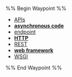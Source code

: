 %% Begin Waypoint %%
- [APIs](./APIs.md)
- **[asynchronous code](./asynchronous%20code/asynchronous%20code.md)**
- [endpoint](./endpoint.md)
- **[HTTP](./HTTP/HTTP.md)**
- [REST](./REST.md)
- **[web framework](./web%20framework/web%20framework.md)**
- [WSGI](./WSGI.md)

%% End Waypoint %%